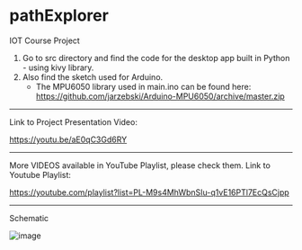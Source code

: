 # pathExplorer
IOT Course Project

1. Go to src directory and find the code for the desktop app built in Python - using kivy library. 
2. Also find the sketch used for Arduino.
   - The MPU6050 library used in main.ino can be found here: https://github.com/jarzebski/Arduino-MPU6050/archive/master.zip


--------------------------------------------------------------------------------------------------------------------------

Link to Project Presentation Video:

https://youtu.be/aE0qC3Gd6RY

--------------------------------------------------------------------------------------------------------------------------
More VIDEOS available in YouTube Playlist, please check them.
Link to Youtube Playlist:

https://youtube.com/playlist?list=PL-M9s4MhWbnSIu-q1vE16PTl7EcQsCjpp

--------------------------------------------------------------------------------------------------------------------------

Schematic

![image](https://user-images.githubusercontent.com/58553373/143429230-39dc3b0c-eb9b-4f22-9f44-7d9ac203dd9e.png)
